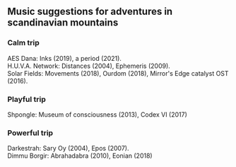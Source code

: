 ## Music suggestions for adventures in scandinavian mountains

### Calm trip
AES Dana: Inks (2019), a period (2021).  
H.U.V.A. Network: Distances (2004), Ephemeris (2009).  
Solar Fields: Movements (2018), Ourdom (2018), Mirror's Edge catalyst OST (2016).  

### Playful trip
Shpongle: Museum of consciousness (2013), Codex VI (2017)

### Powerful trip
Darkestrah: Sary Oy (2004), Epos (2007).  
Dimmu Borgir: Abrahadabra (2010), Eonian (2018)
